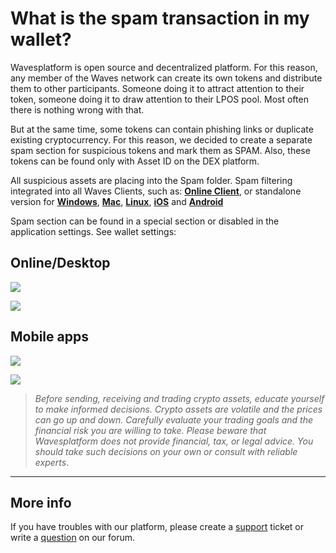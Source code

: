 # What is the spam transaction in my wallet?

Wavesplatform is open source and decentralized platform. For this reason, any member of the Waves network can create its own tokens and distribute them to other participants. Someone doing it to attract attention to their token, someone doing it to draw attention to their LPOS pool. Most often there is nothing wrong with that.

But at the same time, some tokens can contain phishing links or duplicate existing cryptocurrency. For this reason, we decided to create a separate spam section for suspicious tokens and mark them as SPAM. Also, these tokens can be found only with Asset ID on the DEX platform.

All suspicious assets are placing into the Spam folder. Spam filtering integrated into all Waves Clients, such as: [**Online Client**](https://client.wavesplatform.com), or standalone version for [**Windows**](https://wavesplatform.com/WavesClient-win.zip), [**Mac**](https://wavesplatform.com/WavesClient-mac.dmg), [**Linux**](https://wavesplatform.com/WavesClient-linux.deb), [**iOS**](https://itunes.apple.com/us/app/waves-wallet/id1233158971) and [**Android**](https://play.google.com/store/apps/details?id=com.wavesplatform.wallet)

Spam section can be found in a special section or disabled in the application settings. See wallet settings:

## Online/Desktop

![](/_assets/spam_tx_01.png)

![](/_assets/spam_tx_02.png)

## Mobile apps

![](/_assets/spam_tx_03.png)

![](/_assets/spam_tx_04.png)

> *Before sending, receiving and trading crypto assets, educate yourself to make informed decisions. Crypto assets are volatile and the prices can go up and down. Carefully evaluate your trading goals and the financial risk you are willing to take.
Please beware that Wavesplatform does not provide financial, tax, or legal advice. You should take such decisions on your own or consult with reliable experts*.

___

## More info

If you have troubles with our platform, please create a [support](https://support.wavesplatform.com/) ticket or write a [question](https://forum.wavesplatform.com/) on our forum.
